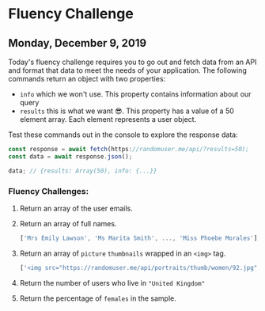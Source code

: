# Fluency Challenge
## Monday, December 9, 2019

Today's fluency challenge requires you to go out and fetch data from an API and format that data to meet the needs of your application. The following commands return an object with two properties:
  * `info` which we won't use. This property contains information about our query
  * `results` this is what we want 😎. This property has a value of a 50 element array. Each element represents a user object.

Test these commands out in the console to explore the response data:
```javascript
const response = await fetch(https://randomuser.me/api/?results=50);
const data = await response.json();

data; // {results: Array(50), info: {...}}
```

### Fluency Challenges:
1. Return an array of the user emails.

2. Return an array of full names.
      ```javascript
      ['Mrs Emily Lawson', 'Ms Marita Smith', ..., 'Miss Phoebe Morales']
      ```
3. Return an array of `picture` `thumbnails` wrapped in an `<img>` tag.
      ```javascript
      ['<img src="https://randomuser.me/api/portraits/thumb/women/92.jpg">', '<img src="https://randomuser.me/api/portraits/thumb/women/55.jpg">']
      ```
4. Return the number of users who live in `"United Kingdom"`

5. Return the percentage of `females` in the sample.
